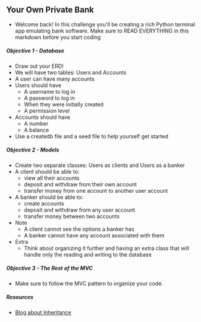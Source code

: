 ## Your Own Private Bank

* Welcome back! In this challenge you'll be creating a rich Python terminal app emulating bank software. Make sure to READ EVERYTHING in this markdown before you start coding

##### Objective 1 - Database

* Draw out your ERD!
* We will have two tables: Users and Accounts
* A user can have many accounts
* Users should have
	* A username to log in
	* A password to log in
	* When they were initially created
	* A permission level
* Accounts should have
	* A number
	* A balance
* Use a createdb file and a seed file to help yourself get started

##### Objective 2 - Models

* Create two separate classes: Users as clients and Users as a banker
* A client should be able to:
	* view all their accounts
	* deposit and withdraw from their own account
	* transfer money from one account to another user account
* A banker should be able to:
	* create accounts
	* deposit and withdraw from any user account
	* transfer money between two accounts
* Note
	* A client cannot see the options a banker has
	* A banker cannot have any account associated with them
* Extra
	* Think about organizing it further and having an extra class that will handle only the reading and writing to the database

##### Objective 3 - The Rest of the MVC

* Make sure to follow the MVC pattern to organize your code. 
	
##### Resources

* [Blog about Inheritance](http://www.jesshamrick.com/2011/05/18/an-introduction-to-classes-and-inheritance-in-python/)


